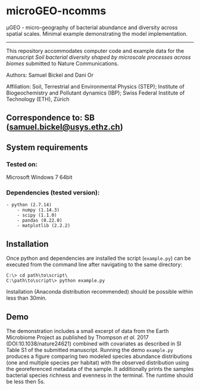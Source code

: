 # microGEO-ncomms

μGEO - micro-geography of bacterial abundance and diversity across spatial scales. Minimal example demonstrating the model implementation.

---
This repository accommodates computer code and example data for the manuscript *Soil bacterial diversity shaped by microscale processes across biomes* submitted to Nature Communications.

Authors: Samuel Bickel and Dani Or

Affiliation: Soil, Terrestrial and Environmental Physics (STEP); Institute of Biogeochemistry and Pollutant dynamics (IBP); Swiss Federal Institute of Technology (ETH), Zürich

Correspondence to: SB (samuel.bickel@usys.ethz.ch)
---
## System requirements
### Tested on: 
Microsoft Windows 7 64bit
### Dependencies (tested version):
	- python (2.7.14)
		- numpy (1.14.3)
		- scipy (1.1.0)
		- pandas (0.22.0)
		- matplotlib (2.2.2)
## Installation
Once python and dependencies are installed the script (`example.py`) can be executed from the command line after navigating to the same directory:
```
C:\> cd path\to\script\
C:\path\to\script\> python example.py
```
Installation (Anaconda distribution recommended) should be possible within less than 30min.

## Demo
The demonstration includes a small excerpt of data from the Earth Microbiome Project as published by Thompson *et al.* 2017 (DOI:10.1038/nature24621) combined with covariates as described in SI Table S1 of the submitted manuscript. 
Running the demo `example.py` produces a figure comparing two modeled species abundance distributions (one and multiple species per habitat) with the observed distribution using the georeferenced metadata of the sample. It additionally prints the samples bacterial species richness and evenness in the terminal. The runtime should be less then 5s.
